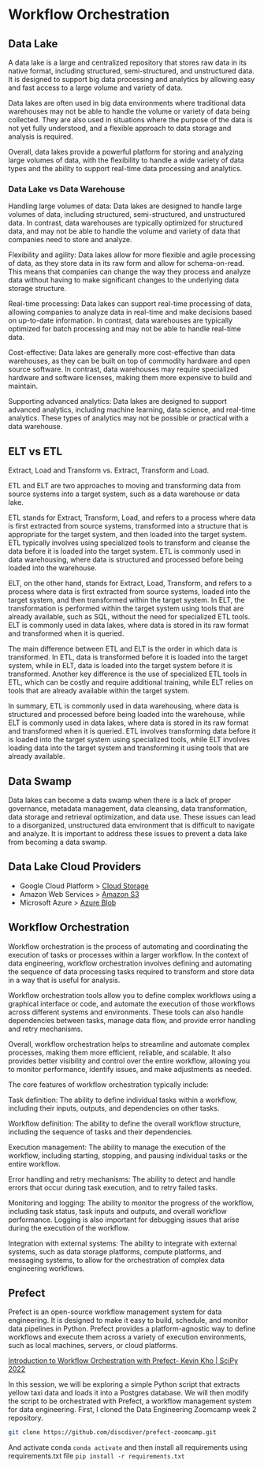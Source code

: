 # Workflow Orchestration

## Data Lake

A data lake is a large and centralized repository that stores raw data in its native format, including structured, semi-structured, and unstructured data. It is designed to support big data processing and analytics by allowing easy and fast access to a large volume and variety of data.

Data lakes are often used in big data environments where traditional data warehouses may not be able to handle the volume or variety of data being collected. They are also used in situations where the purpose of the data is not yet fully understood, and a flexible approach to data storage and analysis is required.

Overall, data lakes provide a powerful platform for storing and analyzing large volumes of data, with the flexibility to handle a wide variety of data types and the ability to support real-time data processing and analytics.

### Data Lake vs Data Warehouse

Handling large volumes of data: Data lakes are designed to handle large volumes of data, including structured, semi-structured, and unstructured data. In contrast, data warehouses are typically optimized for structured data, and may not be able to handle the volume and variety of data that companies need to store and analyze.

Flexibility and agility: Data lakes allow for more flexible and agile processing of data, as they store data in its raw form and allow for schema-on-read. This means that companies can change the way they process and analyze data without having to make significant changes to the underlying data storage structure.

Real-time processing: Data lakes can support real-time processing of data, allowing companies to analyze data in real-time and make decisions based on up-to-date information. In contrast, data warehouses are typically optimized for batch processing and may not be able to handle real-time data.

Cost-effective: Data lakes are generally more cost-effective than data warehouses, as they can be built on top of commodity hardware and open source software. In contrast, data warehouses may require specialized hardware and software licenses, making them more expensive to build and maintain.

Supporting advanced analytics: Data lakes are designed to support advanced analytics, including machine learning, data science, and real-time analytics. These types of analytics may not be possible or practical with a data warehouse.

## ELT vs ETL

Extract, Load and Transform vs. Extract, Transform and Load.

ETL and ELT are two approaches to moving and transforming data from source systems into a target system, such as a data warehouse or data lake.

ETL stands for Extract, Transform, Load, and refers to a process where data is first extracted from source systems, transformed into a structure that is appropriate for the target system, and then loaded into the target system. ETL typically involves using specialized tools to transform and cleanse the data before it is loaded into the target system. ETL is commonly used in data warehousing, where data is structured and processed before being loaded into the warehouse.

ELT, on the other hand, stands for Extract, Load, Transform, and refers to a process where data is first extracted from source systems, loaded into the target system, and then transformed within the target system. In ELT, the transformation is performed within the target system using tools that are already available, such as SQL, without the need for specialized ETL tools. ELT is commonly used in data lakes, where data is stored in its raw format and transformed when it is queried.

The main difference between ETL and ELT is the order in which data is transformed. In ETL, data is transformed before it is loaded into the target system, while in ELT, data is loaded into the target system before it is transformed. Another key difference is the use of specialized ETL tools in ETL, which can be costly and require additional training, while ELT relies on tools that are already available within the target system.

In summary, ETL is commonly used in data warehousing, where data is structured and processed before being loaded into the warehouse, while ELT is commonly used in data lakes, where data is stored in its raw format and transformed when it is queried. ETL involves transforming data before it is loaded into the target system using specialized tools, while ELT involves loading data into the target system and transforming it using tools that are already available.

## Data Swamp

Data lakes can become a data swamp when there is a lack of proper governance, metadata management, data cleansing, data transformation, data storage and retrieval optimization, and data use. These issues can lead to a disorganized, unstructured data environment that is difficult to navigate and analyze. It is important to address these issues to prevent a data lake from becoming a data swamp.

## Data Lake Cloud Providers

* Google Cloud Platform > [Cloud Storage](https://cloud.google.com/storage)
* Amazon Web Services > [Amazon S3](https://aws.amazon.com/s3/)
* Microsoft Azure > [Azure Blob](https://azure.microsoft.com/en-us/services/storage/blobs/)

## Workflow Orchestration

Workflow orchestration is the process of automating and coordinating the execution of tasks or processes within a larger workflow. In the context of data engineering, workflow orchestration involves defining and automating the sequence of data processing tasks required to transform and store data in a way that is useful for analysis.

Workflow orchestration tools allow you to define complex workflows using a graphical interface or code, and automate the execution of those workflows across different systems and environments. These tools can also handle dependencies between tasks, manage data flow, and provide error handling and retry mechanisms.

Overall, workflow orchestration helps to streamline and automate complex processes, making them more efficient, reliable, and scalable. It also provides better visibility and control over the entire workflow, allowing you to monitor performance, identify issues, and make adjustments as needed.

The core features of workflow orchestration typically include:

Task definition: The ability to define individual tasks within a workflow, including their inputs, outputs, and dependencies on other tasks.

Workflow definition: The ability to define the overall workflow structure, including the sequence of tasks and their dependencies.

Execution management: The ability to manage the execution of the workflow, including starting, stopping, and pausing individual tasks or the entire workflow.

Error handling and retry mechanisms: The ability to detect and handle errors that occur during task execution, and to retry failed tasks.

Monitoring and logging: The ability to monitor the progress of the workflow, including task status, task inputs and outputs, and overall workflow performance. Logging is also important for debugging issues that arise during the execution of the workflow.

Integration with external systems: The ability to integrate with external systems, such as data storage platforms, compute platforms, and messaging systems, to allow for the orchestration of complex data engineering workflows.

## Prefect

Prefect is an open-source workflow management system for data engineering. It is designed to make it easy to build, schedule, and monitor data pipelines in Python. Prefect provides a platform-agnostic way to define workflows and execute them across a variety of execution environments, such as local machines, servers, or cloud platforms.

[Introduction to Workflow Orchestration with Prefect- Kevin Kho | SciPy 2022]( https://youtu.be/XL4wgLUp-VA)

In this session, we will be exploring a simple Python script that extracts yellow taxi data and loads it into a Postgres database. We will then modify the script to be orchestrated with Prefect, a workflow management system for data engineering.
First, I cloned the Data Engineering Zoomcamp week 2 repository.

```bash
git clone https://github.com/discdiver/prefect-zoomcamp.git
```

And activate conda `conda activate` and then install all requirements using requirements.txt file `pip install -r requirements.txt`
